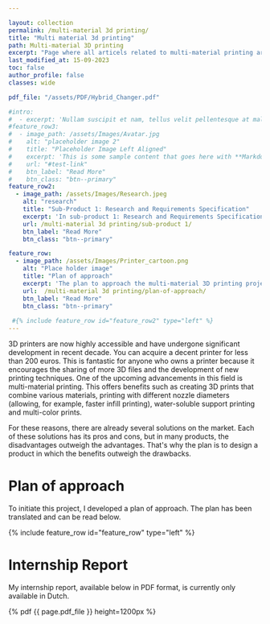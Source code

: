 ```yaml
---

layout: collection
permalink: /multi-material 3d printing/
title: "Multi material 3d printing"
path: Multi-material 3D printing
excerpt: "Page where all articels related to multi-material printing are located"
last_modified_at: 15-09-2023
toc: false
author_profile: false
classes: wide

pdf_file: "/assets/PDF/Hybrid_Changer.pdf"

#intro: 
#  - excerpt: 'Nullam suscipit et nam, tellus velit pellentesque at malesuada, enim eaque. Quis nulla, netus tempor in diam gravida tincidunt, *proin faucibus* voluptate felis id sollicitudin. Centered with `type="center"`'
#feature_row3:
#  - image_path: /assets/Images/Avatar.jpg
#    alt: "placeholder image 2"
#    title: "Placeholder Image Left Aligned"
#    excerpt: 'This is some sample content that goes here with **Markdown** formatting. Left aligned with `type="left"`'
#    url: "#test-link"
#    btn_label: "Read More"
#    btn_class: "btn--primary"
feature_row2:
  - image_path: /assets/Images/Research.jpeg
    alt: "research"
    title: "Sub-Product 1: Research and Requirements Specification"
    excerpt: 'In sub-product 1: Research and Requirements Specification, an analysis will be conducted to address the research questions outlined in Plan of Approach, Chapter 2'
    url: /multi-material 3d printing/sub-product 1/
    btn_label: "Read More"
    btn_class: "btn--primary"

feature_row:
  - image_path: /assets/Images/Printer_cartoon.png
    alt: "Place holder image"
    title: "Plan of approach" 
    excerpt: 'The plan to approach the multi-material 3D printing project'
    url:  /multi-material 3d printing/plan-of-approach/
    btn_label: "Read More"
    btn_class: "btn--primary"
 
 #{% include feature_row id="feature_row2" type="left" %}
---
```


3D printers are now highly accessible and have undergone significant development in recent decade. You can acquire a decent printer for less than 200 euros. This is fantastic for anyone who owns a printer because it encourages the sharing of more 3D files and the development of new printing techniques. One of the upcoming advancements in this field is multi-material printing. This offers benefits such as creating 3D prints that combine various materials, printing with different nozzle diameters (allowing, for example, faster infill printing), water-soluble support printing and multi-color prints.

For these reasons, there are already several solutions on the market. Each of these solutions has its pros and cons, but in many products, the disadvantages outweigh the advantages. That's why the plan is to design a product in which the benefits outweigh the drawbacks.

# Plan of approach

To initiate this project, I developed a plan of approach. The plan has been translated and can be read below.

{% include feature_row id="feature_row" type="left" %}

# Internship Report

My internship report, available below in PDF format, is currently only available in Dutch.

{% pdf {{ page.pdf_file }} height=1200px %}

